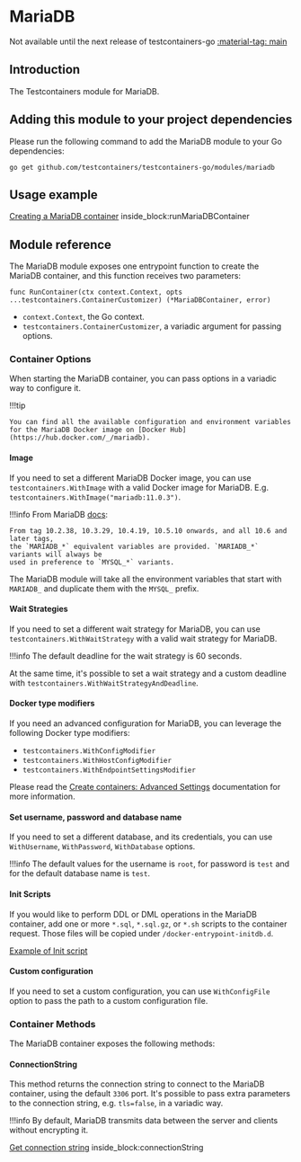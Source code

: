 # MariaDB

Not available until the next release of testcontainers-go <a href="https://github.com/testcontainers/testcontainers-go"><span class="tc-version">:material-tag: main</span></a>

## Introduction

The Testcontainers module for MariaDB.

## Adding this module to your project dependencies

Please run the following command to add the MariaDB module to your Go dependencies:

```
go get github.com/testcontainers/testcontainers-go/modules/mariadb
```

## Usage example

<!--codeinclude-->
[Creating a MariaDB container](../../modules/mariadb/examples_test.go) inside_block:runMariaDBContainer
<!--/codeinclude-->

## Module reference

The MariaDB module exposes one entrypoint function to create the MariaDB container, and this function receives two parameters:

```golang
func RunContainer(ctx context.Context, opts ...testcontainers.ContainerCustomizer) (*MariaDBContainer, error)
```

- `context.Context`, the Go context.
- `testcontainers.ContainerCustomizer`, a variadic argument for passing options.

### Container Options

When starting the MariaDB container, you can pass options in a variadic way to configure it.

!!!tip

    You can find all the available configuration and environment variables for the MariaDB Docker image on [Docker Hub](https://hub.docker.com/_/mariadb).

#### Image

If you need to set a different MariaDB Docker image, you can use `testcontainers.WithImage` with a valid Docker image
for MariaDB. E.g. `testcontainers.WithImage("mariadb:11.0.3")`.

!!!info
    From MariaDB [docs](https://github.com/docker-library/docs/tree/master/mariadb#environment-variables):

    From tag 10.2.38, 10.3.29, 10.4.19, 10.5.10 onwards, and all 10.6 and later tags,
    the `MARIADB_*` equivalent variables are provided. `MARIADB_*` variants will always be
    used in preference to `MYSQL_*` variants.

The MariaDB module will take all the environment variables that start with `MARIADB_` and duplicate them with the `MYSQL_` prefix.

#### Wait Strategies

If you need to set a different wait strategy for MariaDB, you can use `testcontainers.WithWaitStrategy` with a valid wait strategy
for MariaDB.

!!!info
    The default deadline for the wait strategy is 60 seconds.

At the same time, it's possible to set a wait strategy and a custom deadline with `testcontainers.WithWaitStrategyAndDeadline`.

#### Docker type modifiers

If you need an advanced configuration for MariaDB, you can leverage the following Docker type modifiers:

- `testcontainers.WithConfigModifier`
- `testcontainers.WithHostConfigModifier`
- `testcontainers.WithEndpointSettingsModifier`

Please read the [Create containers: Advanced Settings](../features/creating_container.md#advanced-settings) documentation for more information.

#### Set username, password and database name

If you need to set a different database, and its credentials, you can use `WithUsername`, `WithPassword`, `WithDatabase`
options.

!!!info
    The default values for the username is `root`, for password is `test` and for the default database name is `test`.

#### Init Scripts

If you would like to perform DDL or DML operations in the MariaDB container, add one or more `*.sql`, `*.sql.gz`, or `*.sh`
scripts to the container request. Those files will be copied under `/docker-entrypoint-initdb.d`.

<!--codeinclude-->
[Example of Init script](../../modules/mariadb/testdata/schema.sql)
<!--/codeinclude-->

#### Custom configuration

If you need to set a custom configuration, you can use `WithConfigFile` option to pass the path to a custom configuration file.

### Container Methods

The MariaDB container exposes the following methods:

#### ConnectionString

This method returns the connection string to connect to the MariaDB container, using the default `3306` port.
It's possible to pass extra parameters to the connection string, e.g. `tls=false`, in a variadic way.

!!!info
    By default, MariaDB transmits data between the server and clients without encrypting it.

<!--codeinclude-->
[Get connection string](../../modules/mariadb/mariadb_test.go) inside_block:connectionString
<!--/codeinclude-->

